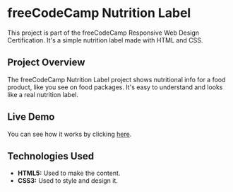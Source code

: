 # freeCodeCamp Nutrition Label

This project is part of the freeCodeCamp Responsive Web Design Certification. It's a simple nutrition label made with HTML and CSS.

## Project Overview

The freeCodeCamp Nutrition Label project shows nutritional info for a food product, like you see on food packages. It's easy to understand and looks like a real nutrition label.

## Live Demo

You can see how it works by clicking [here](#).

## Technologies Used

- **HTML5:** Used to make the content.
- **CSS3:** Used to style and design it.




